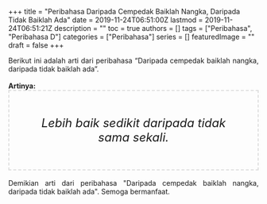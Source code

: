 +++
title = "Peribahasa Daripada Cempedak Baiklah Nangka, Daripada Tidak Baiklah Ada"
date = 2019-11-24T06:51:00Z
lastmod = 2019-11-24T06:51:21Z
description = ""
toc = true
authors = []
tags = ["Peribahasa", "Peribahasa D"]
categories = ["Peribahasa"]
series = []
featuredImage = ""
draft = false
+++

<div dir="ltr" style="text-align: left;" trbidi="on"><div style="text-align: justify;">Berikut ini adalah arti dari peribahasa “Daripada cempedak baiklah nangka, daripada tidak baiklah ada”.</div><br /><div style="text-align: justify;"><b>Artinya:</b></div><div style="border: 2px dashed #ddd; font-size: 24px; height: auto; margin: 0 auto; padding: 50px; text-align: center; width: auto;"><i>Lebih baik sedikit daripada tidak sama sekali.</i></div><br /><div style="text-align: justify;">Demikian arti dari peribahasa "Daripada cempedak baiklah nangka, daripada tidak baiklah ada". Semoga bermanfaat.</div></div>
